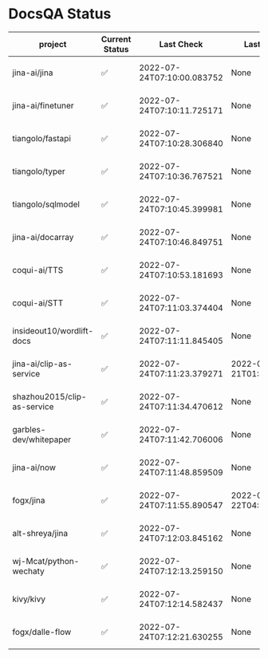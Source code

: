 # DocsQA Status

|          project          |Current Status|        Last Check        |      Last Downtime       |                      % Uptime                       |
|---------------------------|--------------|--------------------------|--------------------------|-----------------------------------------------------|
|jina-ai/jina               |✅            |2022-07-24T07:10:00.083752|None                      |100.0 (since 2022-07-20 17:11:38.421227)             |
|jina-ai/finetuner          |✅            |2022-07-24T07:10:11.725171|None                      |100.0 (since 2022-07-20 17:11:38.421227)             |
|tiangolo/fastapi           |✅            |2022-07-24T07:10:28.306840|None                      |100.0 (since 2022-07-20 17:11:38.421227)             |
|tiangolo/typer             |✅            |2022-07-24T07:10:36.767521|None                      |100.0 (since 2022-07-20 17:11:38.421227)             |
|tiangolo/sqlmodel          |✅            |2022-07-24T07:10:45.399981|None                      |100.0 (since 2022-07-20 17:11:38.421227)             |
|jina-ai/docarray           |✅            |2022-07-24T07:10:46.849751|None                      |100.0 (since 2022-07-20 17:11:38.421227)             |
|coqui-ai/TTS               |✅            |2022-07-24T07:10:53.181693|None                      |100.0 (since 2022-07-20 17:11:38.421227)             |
|coqui-ai/STT               |✅            |2022-07-24T07:11:03.374404|None                      |100.0 (since 2022-07-20 17:11:38.421227)             |
|insideout10/wordlift-docs  |✅            |2022-07-24T07:11:11.845405|None                      |100.0 (since 2022-07-20 17:11:38.421227)             |
|jina-ai/clip-as-service    |✅            |2022-07-24T07:11:23.379271|2022-07-21T01:43:26.228623|39.054064782470626 (since 2022-07-20 17:11:38.421227)|
|shazhou2015/clip-as-service|✅            |2022-07-24T07:11:34.470612|None                      |100.0 (since 2022-07-20 17:11:38.421227)             |
|garbles-dev/whitepaper     |✅            |2022-07-24T07:11:42.706006|None                      |100.0 (since 2022-07-22 05:15:25.212266)             |
|jina-ai/now                |✅            |2022-07-24T07:11:48.859509|None                      |100.0 (since 2022-07-20 17:11:38.421227)             |
|fogx/jina                  |✅            |2022-07-24T07:11:55.890547|2022-07-22T04:27:22.362299|94.76168752603289 (since 2022-07-20 17:11:38.421227) |
|alt-shreya/jina            |✅            |2022-07-24T07:12:03.845162|None                      |100.0 (since 2022-07-20 17:11:38.421227)             |
|wj-Mcat/python-wechaty     |✅            |2022-07-24T07:12:13.259150|None                      |100.0 (since 2022-07-20 17:11:38.421227)             |
|kivy/kivy                  |✅            |2022-07-24T07:12:14.582437|None                      |100.0 (since 2022-07-20 17:11:38.421227)             |
|fogx/dalle-flow            |✅            |2022-07-24T07:12:21.630255|None                      |100.0 (since 2022-07-20 17:11:38.421227)             |
